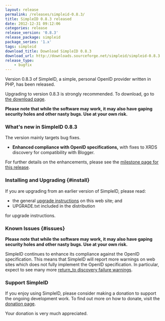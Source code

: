 ```yaml
---
layout: release
permalink: /releases/simpleid-0.8.3/
title: SimpleID 0.8.3 released
date: 2012-12-31 09:12:06
categories: release
release_version: '0.8.3'
release_package: simpleid
package_series: '1.x'
tags: simpleid
download_title: Download SimpleID 0.8.3
download_url: http://downloads.sourceforge.net/simpleid/simpleid-0.8.3.tar.gz
release_type: 
    - bugfix
---
```


Version 0.8.3 of SimpleID, a simple, personal OpenID provider written in PHP, has been released.

Upgrading to version 0.8.3 is strongly recommended.  To download, go to [the download page](/download).

**Please note that while the software may work, it may also have gaping security holes and other nasty bugs. Use at your own risk.**

### What's new in SimpleID 0.8.3

The version mainly targets bug fixes.

- **Enhanced compliance with OpenID specifications,** with fixes to XRDS discovery for compatibility with Blogger.

For further details on the enhancements, please see the [milestone page for this release](http://simpleid.koinic.net/trac/milestone/0.8.3).

### Installing and Upgrading {#install}

If you are upgrading from an earlier version of SimpleID, please read:

- the general [upgrade instructions](http://simpleid.sourceforge.net/documentation/getting-started/upgrading) on this web site; and
- UPGRADE.txt included in the distribution

for upgrade instructions.

### Known Issues {#issues}

**Please note that while the software may work, it may also have gaping security holes and other nasty bugs. Use at your own risk.**

SimpleID continues to enhance its compliance against the OpenID specification.  This means that SimpleID will report more warnings on web sites which does not fully implement the OpenID specification.  In particular, expect to see many more [return_to discovery failure warnings](http://simpleid.sourceforge.net/documentation/troubleshooting/returnto-discovery-failure).

### Support SimpleID

If you enjoy using SimpleID, please consider making a donation to support the
ongoing development work.  To find out more on how to donate, visit
the [donation page](http://simpleid.sourceforge.net/donate).

Your donation is very much appreciated.